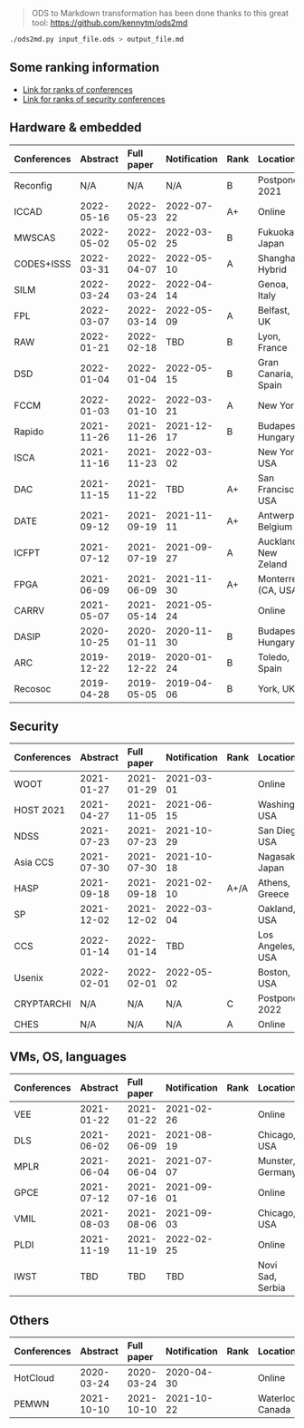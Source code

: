 > ODS to Markdown transformation has been done thanks to this great tool: https://github.com/kennytm/ods2md

```bash
./ods2md.py input_file.ods > output_file.md
```

## Some ranking information

- [Link for ranks of conferences](https://www.gdr-soc.cnrs.fr/conferences/)
- [Link for ranks of security conferences](http://faculty.cs.tamu.edu/guofei/sec_conf_stat.htm)

## Hardware & embedded

| Conferences | Abstract   | Full paper | Notification | Rank | Location             | Link                                           |
| :---------- | :--------- | :--------- | :----------- | :--- | :------------------- | :--------------------------------------------- |
| Reconfig    | N/A        | N/A        | N/A          | B    | Postponed 2021       | http://www.reconfig.org                        |
| ICCAD       | 2022-05-16 | 2022-05-23 | 2022-07-22   | A+   | Online               | https://iccad.com                              |
| MWSCAS      | 2022-05-02 | 2022-05-02 | 2022-03-25   | B    | Fukuoka, Japan       | https://mwscas2022.org                         |
| CODES+ISSS  | 2022-03-31 | 2022-04-07 | 2022-05-10   | A    | Shanghai, Hybrid     | https://esweek.org/cases/                      |
| SILM        | 2022-03-24 | 2022-03-24 | 2022-04-14   |      | Genoa, Italy         | https://silm-workshop.github.io/               |
| FPL         | 2022-03-07 | 2022-03-14 | 2022-05-09   | A    | Belfast, UK          | https://fpl.org/                               |
| RAW         | 2022-01-21 | 2022-02-18 | TBD          | B    | Lyon, France         | http://raw.necst.it                            |
| DSD         | 2022-01-04 | 2022-01-04 | 2022-05-15   | B    | Gran Canaria, Spain  | https://dsd-seaa2022.iuma.ulpgc.es             |
| FCCM        | 2022-01-03 | 2022-01-10 | 2022-03-21   | A    | New York             | http://fccm.org                                |
| Rapido      | 2021-11-26 | 2021-11-26 | 2021-12-17   | B    | Budapest, Hungary    | https://rapidoworkshop.github.io/2022/cfp.html |
| ISCA        | 2021-11-16 | 2021-11-23 | 2022-03-02   |      | New York, USA        | https://iscaconf.org/isca2022                  |
| DAC         | 2021-11-15 | 2021-11-22 | TBD          | A+   | San Francisco, USA   | http://www.dac.com                             |
| DATE        | 2021-09-12 | 2021-09-19 | 2021-11-11   | A+   | Antwerp, Belgium     | http://date-conference.com                     |
| ICFPT       | 2021-07-12 | 2021-07-19 | 2021-09-27   | A    | Auckland, New Zeland | http://www.icfpt.org                           |
| FPGA        | 2021-06-09 | 2021-06-09 | 2021-11-30   | A+   | Monterrey (CA, USA)  | http://www.isfpga.org                          |
| CARRV       | 2021-05-07 | 2021-05-14 | 2021-05-24   |      | Online               | https://carrv.github.io/2021/                  |
| DASIP       | 2020-10-25 | 2020-01-11 | 2020-11-30   | B    | Budapest, Hungary    | https://dasip-conference.org                   |
| ARC         | 2019-12-22 | 2019-12-22 | 2020-01-24   | B    | Toledo, Spain        | http://www.arc-symposium.org                   |
| Recosoc     | 2019-04-28 | 2019-05-05 | 2019-04-06   | B    | York, UK             | https://www.recosoc.org                        |

## Security

| Conferences | Abstract   | Full paper | Notification | Rank | Location         | Link                                                    |
| :---------- | :--------- | :--------- | :----------- | :--- | :--------------- | :------------------------------------------------------ |
| WOOT        | 2021-01-27 | 2021-01-29 | 2021-03-01   |      | Online           | https://www.ieee-security.org/TC/SP2021/SPW2021/WOOT21  |
| HOST 2021   | 2021-04-27 | 2021-11-05 | 2021-06-15   |      | Washington, USA  | http://www.hostsymposium.org/call-for-paper.php         |
| NDSS        | 2021-07-23 | 2021-07-23 | 2021-10-29   |      | San Diego, USA   | https://www.ndss-symposium.org/ndss2022/call-for-papers |
| Asia CCS    | 2021-07-30 | 2021-07-30 | 2021-10-18   |      | Nagasaki, Japan  | https://asiaccs2022.conferenceservice.jp/               |
| HASP        | 2021-09-18 | 2021-09-18 | 2021-02-10   | A+/A | Athens, Greece   | https://haspworkshop.org/2021/index.html                |
| SP          | 2021-12-02 | 2021-12-02 | 2022-03-04   |      | Oakland, USA     | https://www.ieee-security.org/TC/SP2022/                |
| CCS         | 2022-01-14 | 2022-01-14 | TBD          |      | Los Angeles, USA | https://www.sigsac.org/ccs/CCS2022                      |
| Usenix      | 2022-02-01 | 2022-02-01 | 2022-05-02   |      | Boston, USA      | https://www.usenix.org/conference/usenixsecurity22      |
| CRYPTARCHI  | N/A        | N/A        | N/A          | C    | Postponed 2022   | https://labh-curien.univ-st-etienne.fr/cryptarchi       |
| CHES        | N/A        | N/A        | N/A          | A    | Online           | https://ches.iacr.org                                   |

## VMs, OS, languages

| Conferences | Abstract   | Full paper | Notification | Rank | Location         | Link                                                 |
| :---------- | :--------- | :--------- | :----------- | :--- | :--------------- | :--------------------------------------------------- |
| VEE         | 2021-01-22 | 2021-01-22 | 2021-02-26   |      | Online           | https://conf.researchr.org/home/vee-2021             |
| DLS         | 2021-06-02 | 2021-06-09 | 2021-08-19   |      | Chicago, USA     | https://dynamic-languages-symposium.org/index.html   |
| MPLR        | 2021-06-04 | 2021-06-04 | 2021-07-07   |      | Munster, Germany | https://wwuindico.uni-muenster.de/event/449/         |
| GPCE        | 2021-07-12 | 2021-07-16 | 2021-09-01   |      | Online           | https://conf.researchr.org/home/gpce-2021            |
| VMIL        | 2021-08-03 | 2021-08-06 | 2021-09-03   |      | Chicago, USA     | https://2021.splashcon.org/home/vmil-2021            |
| PLDI        | 2021-11-19 | 2021-11-19 | 2022-02-25   |      | Online           | https://pldi22.sigplan.org/                          |
| IWST        | TBD        | TBD        | TBD          |      | Novi Sad, Serbia | https://esug.github.io/2022-Conference/conf2022.html |

## Others

| Conferences | Abstract   | Full paper | Notification | Rank | Location         | Link                                         |
| :---------- | :--------- | :--------- | :----------- | :--- | :--------------- | :------------------------------------------- |
| HotCloud    | 2020-03-24 | 2020-03-24 | 2020-04-30   |      | Online           | https://www.usenix.org/conference/hotcloud20 |
| PEMWN       | 2021-10-10 | 2021-10-10 | 2021-10-22   |      | Waterloo, Canada | https://sites.google.com/view/pemwn2021      |
